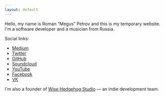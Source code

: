 ```yaml
---
layout: default
---
```


Hello, my name is Roman “Megus” Petrov and this is my temporary website. I'm a software developer and a musician from Russia. 

Social links:

- [Medium](https://medium.com/@megus)
- [Twitter](https://twitter.com/sugem)
- [GitHub](https://github.com/Megus)
- [Soundcloud](https://soundcloud.com/sugem)
- [YouTube](https://www.youtube.com/user/megussugem)
- [Facebook](https://www.facebook.com/sugem)
- [VK](https://vk.com/megus)

I'm also a founder of [Wise Hedgehog Studio](https://wisehedgehog.studio) — an indie development team.